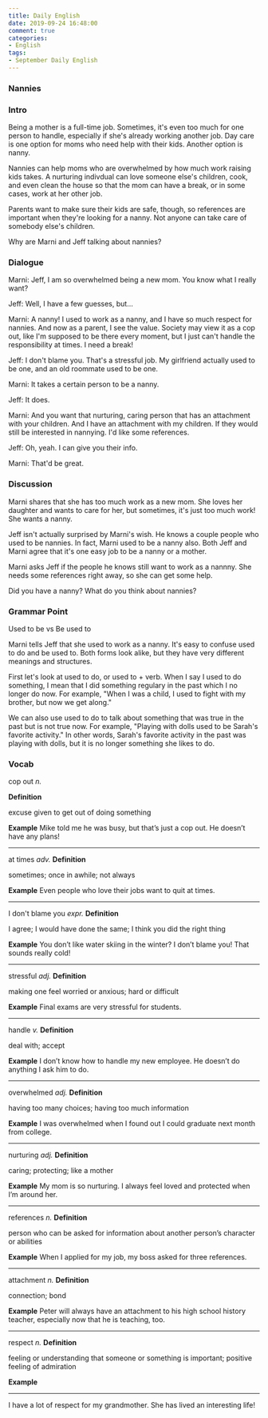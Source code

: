 ```yaml
---
title: Daily English
date: 2019-09-24 16:48:00
comment: true
categories:
- English
tags:
- September Daily English
---
```


### Nannies

### Intro
Being a mother is a full-time job. Sometimes, it's even too much for one person to handle, especially if she's already working another job. Day care is one option for moms who need help with their kids. Another option is nanny.

Nannies can help moms who are overwhelmed by how much work raising kids takes. A nurturing indivdual can love someone else's children, cook, and even clean the house so that the mom can have a break, or in some cases, work at her other job.

Parents want to make sure their kids are safe, though, so references are important when they're looking for a nanny. Not anyone can take care of somebody else's children.

Why are Marni and Jeff talking about nannies?

### Dialogue
<aduio controls>
  <source src="https://audio.englishbaby.com/standard_lesson/dialog_audio/0000/0000/0006/6710_1410232629_326601.mp3" />
</aduio>

Marni: Jeff, I am so overwhelmed being a new mom. You know what I really want?

Jeff: Well, I have a few guesses, but...

Marni: A nanny! I used to work as a nanny, and I have so much respect for nannies. And now as a parent, I see the value. Society may view it as a cop out, like I'm supposed to be there every moment, but I just can't handle the responsibility at times. I need a break!

Jeff: I don't blame you. That's a stressful job. My girlfriend actually used to be one, and an old roommate used to be one.

Marni: It takes a certain person to be a nanny.

Jeff: It does.

Marni: And you want that nurturing, caring person that has an attachment with your children. And I have an attachment with my children. If they would still be interested in nannying. I'd like some references.

Jeff: Oh, yeah. I can give you their info.

Marni: That'd be great.

### Discussion
Marni shares that she has too much work as a new mom. She loves her daughter and wants to care for her, but sometimes, it's just too much work! She wants a nanny.

Jeff isn't actually surprised by Marni's wish. He knows a couple people who used to be nannies. In fact, Marni used to be a nanny also. Both Jeff and Marni agree that it's one easy job to be a nanny or a mother.

Marni asks Jeff if the people he knows still want to work as a nannny. She needs some references right away, so she can get some help.

Did you have a nanny? What do you think about nannies?

### Grammar Point
Used to be vs Be used to

Marni tells Jeff that she used to work as a nanny. It's easy to confuse used to do and be used to. Both forms look alike, but they have very different meanings and structures.

First let's look at used to do, or used to + verb. When I say I used to do something, I mean that I did something regulary in the past which I no longer do now. For example, "When I was a child, I used to fight with my brother, but now we get along."

We can also use used to do to talk about something that was true in the past but is not true now. For example, "Playing with dolls used to be Sarah's favorite activity." In other words, Sarah's favorite activity in the past was playing with dolls, but it is no longer something she likes to do.

### Vocab

cop out *n.*

**Definition**

excuse given to get out of doing something

**Example**
Mike told me he was busy, but that’s just a cop out. He doesn’t have any plans!

---

at times *adv.*
**Definition**

sometimes; once in awhile; not always

**Example**
Even people who love their jobs want to quit at times.

---

I don't blame you *expr.*
**Definition**

I agree; I would have done the same; I think you did the right thing

**Example**
You don’t like water skiing in the winter? I don’t blame you! That sounds really cold!

---

stressful *adj.*
**Definition**

making one feel worried or anxious; hard or difficult

**Example**
Final exams are very stressful for students.

---

handle *v.*
**Definition**

deal with; accept

**Example**
I don’t know how to handle my new employee. He doesn’t do anything I ask him to do.

---

overwhelmed *adj.*
**Definition**

having too many choices; having too much information

**Example**
I was overwhelmed when I found out I could graduate next month from college.

---

nurturing *adj.*
**Definition**

caring; protecting; like a mother

**Example**
My mom is so nurturing. I always feel loved and protected when I’m around her.

---

references *n.*
**Definition**

person who can be asked for information about another person’s character or abilities

**Example**
When I applied for my job, my boss asked for three references.

---

attachment *n.*
**Definition**

connection; bond

**Example**
Peter will always have an attachment to his high school history teacher, especially now that he is teaching, too.

---

respect *n.*
**Definition**

feeling or understanding that someone or something is important; positive feeling of admiration

**Example**

---
I have a lot of respect for my grandmother. She has lived an interesting life!